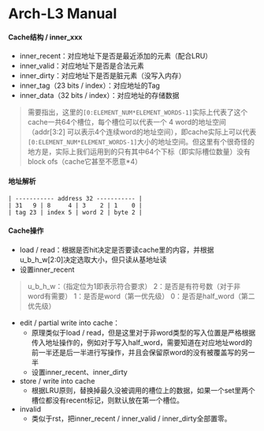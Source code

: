 # Arch-L3 Manual

#### Cache结构 / inner\_xxx

* inner\_recent：对应地址下是否是最近添加的元素（配合LRU）
* inner\_valid：对应地址下是否是合法元素
* inner\_dirty：对应地址下是否是脏元素（没写入内存）
* inner\_tag（23 bits / index）：对应地址的Tag
* inner\_data（32 bits / index）：对应地址的存储数据

> 需要指出，这里的`[0:ELEMENT_NUM*ELEMENT_WORDS-1]`实际上代表了这个cache一共64个槽位，每个槽位可以代表一个 4 word的地址空间（addr\[3:2] 可以表示4个连续word的地址空间），即cache实际上可以代表`[0:ELEMENT_NUM*ELEMENT_WORDS-1]`大小的地址空间。但这里有个很奇怪的地方是，实际上我们运用到的只有其中64个下标（即实际槽位数量）没有block ofs（cache它甚至不愿意\*4）

#### 地址解析

```
| ----------- address 32 ----------- |
| 31   9 | 8     4 | 3    2 | 1    0 |
| tag 23 | index 5 | word 2 | byte 2 |
```

#### Cache操作

* load / read：根据是否hit决定是否要读cache里的内容，并根据u\_b\_h\_w\[2:0]决定选取大小，但只读从基地址读
* 设置inner\_recent

> u\_b\_h\_w：（指定位为1即表示符合要求） 2：是否是有符号数（对于非word有需要） 1：是否是word（第一优先级） 0：是否是half\_word（第二优先级）

* edit / partial write into cache：
  * 原理类似于load / read，但是这里对于非word类型的写入位置是严格根据传入地址操作的，例如对于写入half\_word，需要知道在对应地址word的前一半还是后一半进行写操作，并且会保留原word的没有被覆盖写的另一半
  * 设置inner\_recent、inner\_dirty
* store / write into cache
  * 根据LRU原则，替换掉最久没被调用的槽位上的数据，如果一个set里两个槽位都没有recent标记，则默认放在第一个槽位。
* invalid
  * 类似于rst，把inner\_recent / inner\_valid / inner\_dirty全部置零。

